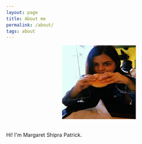 ```yaml
---
layout: page
title: About me
permalink: /about/
tags: about
---
```

<p align="center">
<img src="/images/shipra.jpeg" width="200" height = "200" />
</p>
<br />
Hi! I'm Margaret Shipra Patrick. 
<br />
<br />
